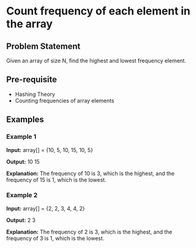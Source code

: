 # Count frequency of each element in the array

## Problem Statement

Given an array of size N, find the highest and lowest frequency element.

## Pre-requisite

- Hashing Theory
- Counting frequencies of array elements

## Examples

### Example 1

**Input:** array[] = {10, 5, 10, 15, 10, 5}

**Output:** 10 15

**Explanation:** The frequency of 10 is 3, which is the highest, and the frequency of 15 is 1, which is the lowest.

### Example 2

**Input:** array[] = {2, 2, 3, 4, 4, 2}

**Output:** 2 3

**Explanation:** The frequency of 2 is 3, which is the highest, and the frequency of 3 is 1, which is the lowest.
